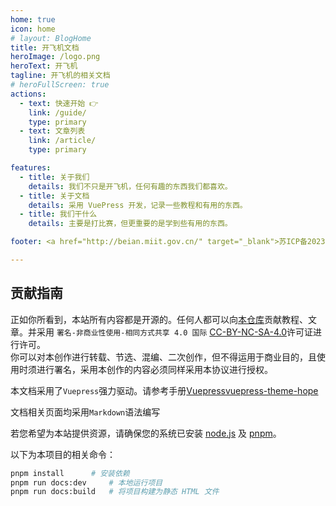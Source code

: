 ```yaml
---
home: true
icon: home
# layout: BlogHome
title: 开飞机文档
heroImage: /logo.png
heroText: 开飞机
tagline: 开飞机的相关文档
# heroFullScreen: true
actions:
  - text: 快速开始 👉
    link: /guide/
    type: primary
  - text: 文章列表
    link: /article/
    type: primary

features:
  - title: 关于我们
    details: 我们不只是开飞机，任何有趣的东西我们都喜欢。
  - title: 关于文档
    details: 采用 VuePress 开发，记录一些教程和有用的东西。
  - title: 我们干什么
    details: 主要是打比赛，但更重要的是学到些有用的东西。

footer: <a href="http://beian.miit.gov.cn/" target="_blank">苏ICP备2023016076号-1</a> | <a rel="license" href="http://creativecommons.org/licenses/by-nc-sa/4.0/"><img alt="Creative Commons License" style="border-width:0" src="https://i.creativecommons.org/l/by-nc-sa/4.0/80x15.png" /></a> 2021-present <a href="https://github.com/We-Fly">We-Fly</a> organization

---
```


## 贡献指南

正如你所看到，本站所有内容都是开源的。任何人都可以向[本仓库](https://github.com/We-Fly/doc)贡献教程、文章。并采用 `署名-非商业性使用-相同方式共享 4.0 国际` [CC-BY-NC-SA-4.0](https://creativecommons.org/licenses/by-nc-sa/4.0/deed.zh)许可证进行许可。  
你可以对本创作进行转载、节选、混编、二次创作，但不得运用于商业目的，且使用时须进行署名，采用本创作的内容必须同样采用本协议进行授权。

本文档采用了`Vuepress`强力驱动。请参考手册[Vuepress](https://vuepress.github.io/)[vuepress-theme-hope](https://vuepress-theme-hope.github.io/v2/)

文档相关页面均采用`Markdown`语法编写

若您希望为本站提供资源，请确保您的系统已安装 [node.js](https://nodejs.org/zh-cn/) 及 [pnpm](https://pnpm.io/zh/installation)。

以下为本项目的相关命令：

``` bash
pnpm install      # 安装依赖
pnpm run docs:dev     # 本地运行项目
pnpm run docs:build   # 将项目构建为静态 HTML 文件
```
